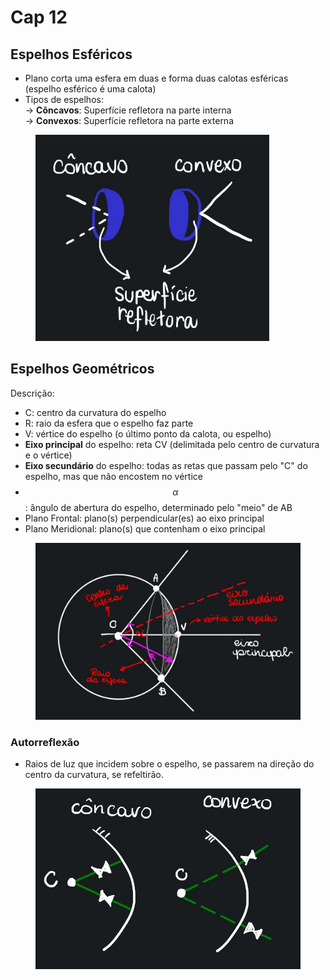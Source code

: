 # Cap 12

## Espelhos Esféricos

* Plano corta uma esfera em duas e forma duas calotas esféricas (espelho esférico é uma calota)
* Tipos de espelhos: \
  \-> **Côncavos**: Superfície refletora na parte interna \
  \-> **Convexos**: Superfície refletora na parte externa

<figure><img src="../../.gitbook/assets/image (18).png" alt="" width="374"><figcaption></figcaption></figure>

## Espelhos Geométricos

Descrição:

* C: centro da curvatura do espelho
* R: raio da esfera que o espelho faz parte
* V: vértice do espelho (o último ponto da calota, ou espelho)
* **Eixo principal** do espelho: reta CV (delimitada pelo centro de curvatura e o vértice)
* **Eixo secundário** do espelho: todas as retas que passam pelo "C" do espelho, mas que não encostem no vértice
* $$\alpha$$: ângulo de abertura do espelho, determinado pelo "meio" de AB
* Plano Frontal: plano(s) perpendicular(es) ao eixo principal
* Plano Meridional: plano(s) que contenham o eixo principal

<figure><img src="../../.gitbook/assets/image (2) (1).png" alt=""><figcaption></figcaption></figure>

### Autorreflexão&#x20;

* Raios de luz que incidem sobre o espelho, se passarem na direção do centro da curvatura, se refeltirão.

<figure><img src="../../.gitbook/assets/image (1) (1) (1) (1) (1).png" alt="" width="563"><figcaption></figcaption></figure>
